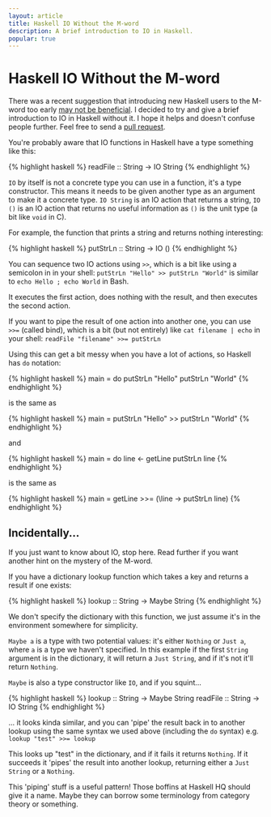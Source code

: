 ```yaml
---
layout: article
title: Haskell IO Without the M-word
description: A brief introduction to IO in Haskell.
popular: true
---
```


# Haskell IO Without the M-word

There was a recent suggestion that introducing new Haskell users to
the M-word too early
[may not be beneficial](http://blog.jle.im/entry/io-monad-considered-harmful).
I decided to try and give a brief introduction to IO in Haskell
without it. I hope it helps and doesn't confuse people further. Feel
free to send a [pull request](https://github.com/KMahoney/kmahoney.github.io).

You're probably aware that IO functions in Haskell have a type something like this:

{% highlight haskell %}
readFile :: String -> IO String
{% endhighlight %}

`IO` by itself is not a concrete type you can use in a function, it's
a type constructor. This means it needs to be given another type as an
argument to make it a concrete type. `IO String` is an IO action that
returns a string, `IO ()` is an IO action that returns no useful
information as `()` is the unit type (a bit like `void` in C).

For example, the function that prints a string and returns nothing
interesting:

{% highlight haskell %}
putStrLn :: String -> IO ()
{% endhighlight %}

You can sequence two IO actions using `>>`, which is a bit like using
a semicolon in in your shell: `putStrLn "Hello" >> putStrLn "World"`
is similar to `echo Hello ; echo World` in Bash.

It executes the first action, does nothing with the result, and then
executes the second action.

If you want to pipe the result of one action into another one, you can
use `>>=` (called bind), which is a bit (but not entirely) like
`cat filename | echo` in your shell: `readFile "filename" >>= putStrLn`

Using this can get a bit messy when you have a lot of actions, so
Haskell has `do` notation:

{% highlight haskell %}
main = do
  putStrLn "Hello"
  putStrLn "World"
{% endhighlight %}

is the same as

{% highlight haskell %}
main = putStrLn "Hello" >> putStrLn "World"
{% endhighlight %}

and

{% highlight haskell %}
main = do
  line <- getLine
  putStrLn line
{% endhighlight %}

is the same as

{% highlight haskell %}
main = getLine >>= (\line -> putStrLn line)
{% endhighlight %}

## Incidentally...

If you just want to know about IO, stop here. Read further if you want
another hint on the mystery of the M-word.

If you have a dictionary lookup function which takes a key and returns a result if one exists:

{% highlight haskell %}
lookup :: String -> Maybe String
{% endhighlight %}

We don't specify the dictionary with this function, we just assume
it's in the environment somewhere for simplicity.

`Maybe a` is a type with two potential values: it's either `Nothing`
or `Just a`, where `a` is a type we haven't specified. In this example
if the first `String` argument is in the dictionary, it will return a
`Just String`, and if it's not it'll return `Nothing`.

`Maybe` is also a type constructor like `IO`, and if you squint...

{% highlight haskell %}
lookup :: String -> Maybe String
readFile :: String -> IO String
{% endhighlight %}

... it looks kinda similar, and you can 'pipe' the result back in to
another lookup using the same syntax we used above (including the `do`
syntax) e.g. `lookup "test" >>= lookup`

This looks up "test" in the dictionary, and if it fails it returns
`Nothing`. If it succeeds it 'pipes' the result into another lookup,
returning either a `Just String` or a `Nothing`.

This 'piping' stuff is a useful pattern! Those boffins at Haskell HQ
should give it a name. Maybe they can borrow some terminology from
category theory or something.

